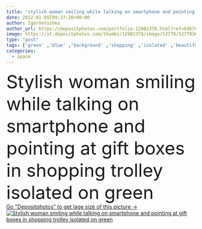 ```yaml
---
title: 'stylish woman smiling while talking on smartphone and pointing at gift boxes in shopping trolley isolated on green'
date: 2022-01-05T09:37:20+00:00
author: IgorVetushko
author_url: https://depositphotos.com/portfolio-12982378.html?ref=64678756
image: https://st.depositphotos.com/thumbs/12982378/image/53779/537793616/api_thumb_450.jpg?forcejpeg=true
type: "post"
tags: ['green' ,'blue' ,'background' ,'shopping' ,'isolated' ,'beautiful' ,'happy' ,'sale' ,'cart' ,'customer' ,'season' ,'young' ,'smiling' ,'model' ,'cheerful' ,'caucasian' ,'brunette' ,'fashion' ,'turquoise' ,'winter' ,'emotion' ,'presents' ,'stylish' ,'woman' ,'call' ,'cellphone' ,'device' ,'talk' ,'gifts' ,'trendy' ,'clothes' ,'attractive' ,'casual' ,'posing' ,'gesture' ,'jacket' ,'fashionable' ,'smartphone' ,'Trolley' ,'purchases' ,'copy space' ,'one person' ,'Studio Shot' ,'Mobile Phone' ,'gift boxes' ,'faux fur' ,'point with hand' ]
categories: 
  - space
---
```

<div aling="center">
            <font size="60"> Stylish woman smiling while talking on smartphone and pointing at gift boxes in shopping trolley isolated on green</font>   
</div>
<div>
    <a href='https://st.depositphotos.com/thumbs/12982378/image/53779/537793616/api_thumb_450.jpg?forcejpeg=true?ref=64678756' target=_blank > Go "Depositphotos" to get lage size of this picture ->
        <img href='https://st.depositphotos.com/thumbs/12982378/image/53779/537793616/api_thumb_450.jpg?forcejpeg=true?ref=64678756' src='https://st.depositphotos.com/12982378/53779/i/950/depositphotos_537793616-stock-photo-stylish-woman-smiling-while-talking.jpg?forcejpeg=true' alt='Stylish woman smiling while talking on smartphone and pointing at gift boxes in shopping trolley isolated on green' >
    </a>
</div>
